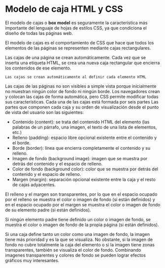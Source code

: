 # Modelo de caja HTML y CSS
El modelo de cajas o **box model** es seguramente la característica más importante del lenguaje de hojas de estilos CSS, ya que condiciona el diseño de todas las páginas web.

El modelo de cajas es el comportamiento de CSS que hace que todos los elementos de las páginas se representen mediante cajas rectangulares.

Las cajas de una página se crean automáticamente. Cada vez que se inserta una etiqueta HTML, se crea una nueva caja rectangular que encierra los contenidos de ese elemento.

    Las cajas se crean automáticamente al definir cada elemento HTML

Las cajas de las páginas no son visibles a simple vista porque inicialmente no muestran ningún color de fondo ni ningún borde.
Los navegadores crean y colocan las cajas de forma automática, pero CSS permite modificar todas sus características. Cada una de las cajas está formada por seis partes
Las partes que componen cada caja y su orden de visualización desde el punto de vista del usuario son las siguientes:
* Contenido (content): se trata del contenido HTML del elemento (las palabras de un párrafo, una imagen, el texto de una lista de elementos, etc.)
* Relleno (padding): espacio libre opcional existente entre el contenido y el borde.
* Borde (border): línea que encierra completamente el contenido y su relleno.
* Imagen de fondo (background image): imagen que se muestra por detrás del contenido y el espacio de relleno.
* Color de fondo (background color): color que se muestra por detrás del contenido y el espacio de relleno.
* Margen (margin): separación opcional existente entre la caja y el resto de cajas adyacentes.

El relleno y el margen son transparentes, por lo que en el espacio ocupado por el relleno se muestra el color o imagen de fondo (si están definidos) y en el espacio ocupado por el margen se muestra el color o imagen de fondo de su elemento padre (si están definidos). 

Si ningún elemento padre tiene definido un color o imagen de fondo, se muestra el color o imagen de fondo de la propia página (si están definidos).

Si una caja define tanto un color como una imagen de fondo, la imagen tiene más prioridad y es la que se visualiza. No obstante, si la imagen de fondo no cubre totalmente la caja del elemento o si la imagen tiene zonas transparentes, también se visualiza el color de fondo. Combinando imagenes transparentes y colores de fondo se pueden lograr efectos gráficos muy interesantes.
